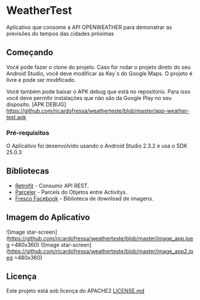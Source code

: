 # WeatherTest

Aplicativo que consome a API OPENWEATHER para demonstrar as previsões do tempos das cidades próximas

## Começando

Você pode fazer o clone do projeto. 
Caso for rodar o projeto direto do seu Android Studio, você deve modificar as Key´s do Google Maps.
O projeto é livre e pode ser modificado.

Você também pode baixar o APK debug que está no repositório. Para isso você deve permitir instalações que não são da Google Play no seu disposito.
[APK DEBUG] https://github.com/ricardofressa/weatherteste/blob/master/app-weather-test.apk


### Pré-requisitos

O Aplicativo foi desenvolvido usando o Android Studio 2.3.2 e usa o SDK 25.0.3


## Bibliotecas

* [Retrofit](http://square.github.io/retrofit/) - Consumir API REST.
* [Parceler](https://github.com/johncarl81/parceler) - Parcels do Objetos entre Activitys.
* [Fresco Facebook](http://frescolib.org/) - Biblioteca de download de imagens.

## Imagem do Aplicativo

![Image star-screen](https://github.com/ricardofressa/weatherteste/blob/master/image_app.jpeg =480x360)
![Image star-screen](https://github.com/ricardofressa/weatherteste/blob/master/image_app2.jpeg =480x360)

## Licença

Este projeto está sob licença do APACHE2 [LICENSE.md](LICENSE.md)
